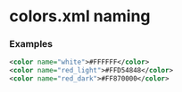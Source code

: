 # colors.xml naming

### Examples

```xml
<color name="white">#FFFFFF</color>
<color name="red_light">#FFD54848</color>
<color name="red_dark">#FF870000</color>
```

